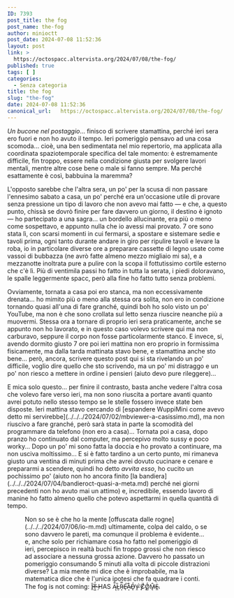 ```yaml
---
ID: 7393
post_title: the fog
post_name: the-fog
author: minioctt
post_date: 2024-07-08 11:52:36
layout: post
link: >
  https://octospacc.altervista.org/2024/07/08/the-fog/
published: true
tags: [ ]
categories:
  - Senza categoria
title: the fog
slug: "the-fog"
date: 2024-07-08 11:52:36
canonical_url:   https://octospacc.altervista.org/2024/07/08/the-fog/
---
```

<!-- wp:paragraph -->
<p markdown="1"><em>Un bucone nel postaggio</em>... finisco di scrivere stamattina, perché ieri sera ero fuori e non ho avuto il tempo. Ieri pomeriggio pensavo ad una cosa scomoda... cioè, una ben sedimentata nel mio repertorio, ma applicata alla coordinata spaziotemporale specifica del tale momento: è estremamente difficile, fin troppo, essere nella condizione giusta per svolgere lavori mentali, mentre altre cose bene o male si fanno sempre. Ma perché esattamente è così, babbuina la maremma?</p>
<!-- /wp:paragraph -->

<!-- wp:paragraph -->
<p markdown="1">L'opposto sarebbe che l'altra sera, un po' per la scusa di non passare l'ennesimo sabato a casa, un po' perché era un'occasione utile di provare senza pressione un tipo di lavoro che non avevo mai fatto — e che, a questo punto, chissà se dovrò finire per fare davvero un giorno, il destino è ignoto — ho partecipato a una sagra... un bordello allucinante, era più o meno come sospettavo, e appunto nulla che io avessi mai provato. 7 ore sono stata lì, con scarsi momenti in cui fermarsi, a spostare e sistemare sedie e tavoli prima, ogni tanto durante andare in giro per ripulire tavoli e levare la roba, io in particolare diverse ore a preparare cassette di legno usate come vassoi di bubbazza (ne avrò fatte almeno mezzo migliaio mi sa), e a mezzanotte inoltrata pure a pulire con la scopa il fottutissimo cortile esterno che c'è lì. Più di ventimila passi ho fatto in tutta la serata, i piedi doloravano, le spalle leggermente spacc, però alla fine ho fatto tutto senza problemi.</p>
<!-- /wp:paragraph -->

<!-- wp:paragraph -->
<p markdown="1">Ovviamente, tornata a casa poi ero stanca, ma non eccessivamente drenata... ho mimito più o meno alla stessa ora solita, non ero in condizione tornando quasi all'una di fare granché, quindi boh ho solo visto un po' YouTube, ma non è che sono crollata sul letto senza riuscire neanche più a muovermi. Stessa ora a tornare di proprio ieri sera praticamente, anche se appunto non ho lavorato, e in questo caso volevo scrivere qui ma non carburavo, seppure il corpo non fosse particolarmente stanco. E invece, si, avendo dormito giusto 7 ore poi ieri mattina non ero proprio in formissima fisicamente, ma dalla tarda mattinata stavo bene, e stamattina anche sto bene... però, ancora, scrivere questo post qui si sta rivelando un po' difficile, voglio dire quello che sto scrivendo, ma un po' mi distraggo e un po' non riesco a mettere in ordine i pensieri (aiuto devo pure rileggere)...</p>
<!-- /wp:paragraph -->

<!-- wp:paragraph -->
<p markdown="1">E mica solo questo... per finire il contrasto, basta anche vedere l'altra cosa che volevo fare verso ieri, ma non sono riuscita a portare avanti quanto avrei potuto nello stesso tempo se le stelle fossero invece state ben disposte. Ieri mattina stavo cercando di [espandere WuppiMini come avevo detto mi servirebbe](../../../2024/07/02/mbviewer-a-casissimo.md), ma non riuscivo a fare granché, però sarà stata in parte la scomodità del programmare da telefono (non ero a casa)... Tornata poi a casa, dopo pranzo ho continuato dal computer, ma percepivo molto sussy e poco worky... Dopo un po' mi sono fatta la doccia e ho provato a continuare, ma non usciva moltissimo... E si è fatto tardino a un certo punto, mi rimaneva giusto una ventina di minuti prima che avrei dovuto cucinare e cenare e prepararmi a scendere, quindi ho detto <em>avvita esso</em>, ho cucito un pochissimo po' (aiuto non ho ancora finito [la bandiera](../../../2024/07/04/bandieroct-quasi-a-meta.md) perché nei giorni precedenti non ho avuto mai un attimo) e, incredibile, essendo lavoro di manine ho fatto almeno quello che potevo aspettarmi in quella quantità di tempo.</p>
<!-- /wp:paragraph -->

<!-- wp:paragraph -->
<p markdown="1"></p>
<!-- /wp:paragraph -->

<!-- wp:image {"id":7405,"sizeSlug":"full","linkDestination":"none","align":"center"} -->
<figure class="wp-block-image aligncenter size-full"><img src="https://octospacc.github.io/microblog-mirror/assets/uploads/2024/07/image-4-edited.png" alt="" class="wp-image-7405"/><figcaption class="wp-element-caption">Non so se è che ho la mente [offuscata dalle rogne](../../../2024/07/06/io-m.md) ultimamente, colpa del caldo, o se sono davvero le pareti, ma comunque il problema è evidente... e, anche solo per richiamare cosa ho fatto nel pomeriggio di ieri, percepisco in realtà buchi fin troppo grossi che non riesco ad associare a nessuna grossa azione. Davvero ho passato un pomeriggio consumando 5 minuti alla volta di piccole distrazioni diverse? La mia mente mi dice che è improbabile, ma la matematica dice che è l'unica ipotesi che fa quadrare i conti. The fog is not coming: Ĩ̵̱T̶͖̈́ ̶̦HAS Ą̴͋L̵̮̏R̵͎̿E̵̖͠À̴͔D̶̞̓Y̴̯͘ ̸̨̓C̸̬̈O̸̺̒M̶̢̂Ė̴̼.</figcaption></figure>
<!-- /wp:image -->